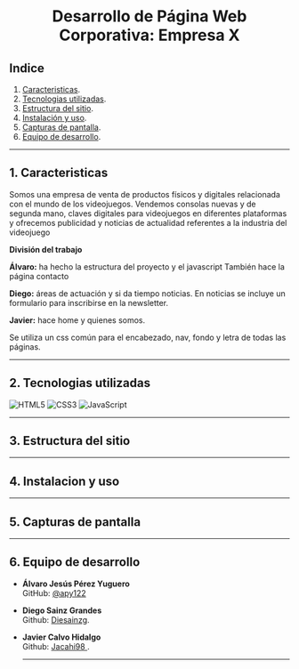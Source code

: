 # <p align="center"> Desarrollo de Página Web Corporativa: Empresa X</p>

## Indice
1. [Caracteristicas](#caracteristicas).
2. [Tecnologias utilizadas](#tecnologias-utilizadas).
3. [Estructura del sitio](#estructura-del-sitio).
4. [Instalación y uso](#instalacion-y-uso).
5. [Capturas de pantalla](#capturas-de-pantalla).
6. [Equipo de desarrollo](#equipo-de-desarrollo).

---
## 1. Caracteristicas

Somos una empresa de venta de productos físicos y digitales relacionada con el mundo de los videojuegos. Vendemos consolas nuevas y de segunda mano, claves digitales para videojuegos en diferentes plataformas y ofrecemos publicidad y noticias de actualidad referentes a la industria del videojuego

**División del trabajo**

**Álvaro:** ha hecho la estructura del proyecto y el javascript
También hace la página contacto

**Diego:** áreas de actuación y si da tiempo noticias. En noticias se incluye un formulario para inscribirse en la newsletter. 

**Javier:** hace home y quienes somos. 

Se utiliza un css común para el encabezado, nav, fondo y letra de todas las páginas. 

---
## 2. Tecnologias utilizadas

![HTML5](https://img.shields.io/badge/HTML5-E34F26?logo=html5&logoColor=white)
![CSS3](https://img.shields.io/badge/CSS3-1572B6?logo=css3&logoColor=white)
![JavaScript](https://img.shields.io/badge/JavaScript-F7DF1E?logo=javascript&logoColor=black)

---
## 3. Estructura del sitio

---
## 4. Instalacion y uso

---
## 5. Capturas de pantalla

---
## 6. Equipo de desarrollo

- **Álvaro Jesús Pérez Yuguero**  
  GitHub: [@apy122](https://github.com/apy122)
- **Diego Sainz Grandes**  
  Github: [Diesainzg](https://github.com/Diesainzg).
- **Javier Calvo Hidalgo**  
  Github: [Jacahi98 ](https://github.com/Jacahi98).  

  ---
